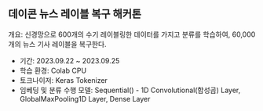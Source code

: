 ## 데이콘 뉴스 레이블 복구 해커톤
개요: 신경망으로 600개의 수기 레이블링한 데이터를 가지고 분류를 학습하여, 60,000개의 뉴스 기사 레이블을 복구한다.
- 기간: 2023.09.22 ~ 2023.09.25
- 학습 환경: Colab CPU
- 토크나이저: Keras Tokenizer
- 임베딩 및 분류 수행 모델: Sequential() - 1D Convolutional(합성곱) Layer, GlobalMaxPooling1D Layer, Dense Layer

  
